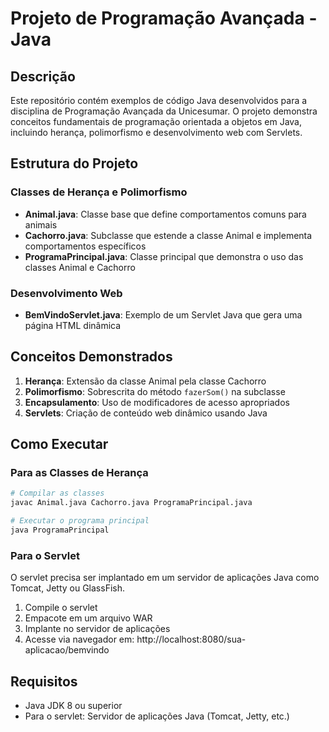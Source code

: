 # Projeto de Programação Avançada - Java

## Descrição
Este repositório contém exemplos de código Java desenvolvidos para a disciplina de Programação Avançada da Unicesumar. O projeto demonstra conceitos fundamentais de programação orientada a objetos em Java, incluindo herança, polimorfismo e desenvolvimento web com Servlets.

## Estrutura do Projeto

### Classes de Herança e Polimorfismo
- **Animal.java**: Classe base que define comportamentos comuns para animais
- **Cachorro.java**: Subclasse que estende a classe Animal e implementa comportamentos específicos
- **ProgramaPrincipal.java**: Classe principal que demonstra o uso das classes Animal e Cachorro

### Desenvolvimento Web
- **BemVindoServlet.java**: Exemplo de um Servlet Java que gera uma página HTML dinâmica

## Conceitos Demonstrados

1. **Herança**: Extensão da classe Animal pela classe Cachorro
2. **Polimorfismo**: Sobrescrita do método `fazerSom()` na subclasse
3. **Encapsulamento**: Uso de modificadores de acesso apropriados
4. **Servlets**: Criação de conteúdo web dinâmico usando Java

## Como Executar

### Para as Classes de Herança
```bash
# Compilar as classes
javac Animal.java Cachorro.java ProgramaPrincipal.java

# Executar o programa principal
java ProgramaPrincipal
```

### Para o Servlet
O servlet precisa ser implantado em um servidor de aplicações Java como Tomcat, Jetty ou GlassFish.

1. Compile o servlet
2. Empacote em um arquivo WAR
3. Implante no servidor de aplicações
4. Acesse via navegador em: http://localhost:8080/sua-aplicacao/bemvindo

## Requisitos
- Java JDK 8 ou superior
- Para o servlet: Servidor de aplicações Java (Tomcat, Jetty, etc.)
